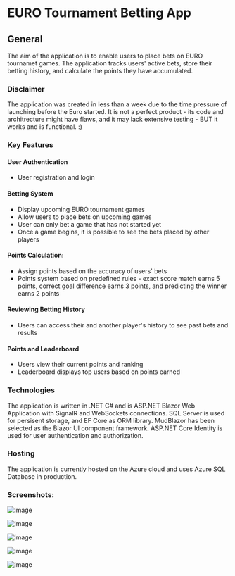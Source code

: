 # EURO Tournament Betting App

## General

The aim of the application is to enable users to place bets on EURO tournamet games. The application tracks users' active bets, store their betting history, and calculate the points they have accumulated.

### Disclaimer

The application was created in less than a week due to the time pressure of launching before the Euro started. It is not a perfect product - its code and architrecture might have flaws, and it may lack extensive testing - BUT it works and is functional. :)

### Key Features

#### User Authentication

- User registration and login

#### Betting System

- Display upcoming EURO tournament games
- Allow users to place bets on upcoming games
- User can only bet a game that has not started yet
- Once a game begins, it is possible to see the bets placed by other players

#### Points Calculation:
- Assign points based on the accuracy of users' bets
- Points system based on predefined rules - exact score match earns 5 points, correct goal difference earns 3 points, and predicting the winner earns 2 points

#### Reviewing Betting History
- Users can access their and another player's history to see past bets and results

#### Points and Leaderboard
- Users view their current points and ranking
- Leaderboard displays top users based on points earned

### Technologies

The application is written in .NET C# and is ASP.NET Blazor Web Application with SignalR and WebSockets connections.
SQL Server is used for persisent storage, and EF Core as ORM library.
MudBlazor has been selected as the Blazor UI component framework.
ASP.NET Core Identity is used for user authentication and authorization.

### Hosting

The application is currently hosted on the Azure cloud and uses Azure SQL Database in production.

### Screenshots:

![image](https://github.com/Qwertyluk/betting-tournament/assets/64921645/a5c69fd6-d994-4e3f-b787-fa82aca9d610)

![image](https://github.com/Qwertyluk/betting-tournament/assets/64921645/8123d3f3-6a73-4293-9f68-30280d16574c)

![image](https://github.com/Qwertyluk/betting-tournament/assets/64921645/0631748d-9b35-43ed-9f7f-a4dd5bc60c0d)

![image](https://github.com/Qwertyluk/betting-tournament/assets/64921645/cec17821-f792-4d1b-bbc8-15ccf21f6dc3)

![image](https://github.com/Qwertyluk/betting-tournament/assets/64921645/0d58bd06-ce53-4d31-a2f1-aae7f1ec8563)
